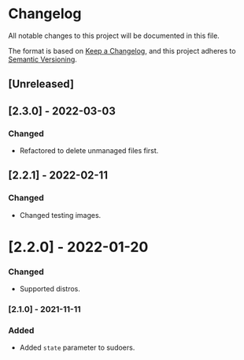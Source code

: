 # Changelog
All notable changes to this project will be documented in this file.

The format is based on [Keep a Changelog](https://keepachangelog.com/en/1.0.0/),
and this project adheres to [Semantic Versioning](https://semver.org/spec/v2.0.0.html).

## [Unreleased]

## [2.3.0] - 2022-03-03
### Changed
- Refactored to delete unmanaged files first.

## [2.2.1] - 2022-02-11
### Changed
- Changed testing images.

# [2.2.0] - 2022-01-20
### Changed
- Supported distros.

### [2.1.0] - 2021-11-11
### Added
- Added `state` parameter to sudoers.
